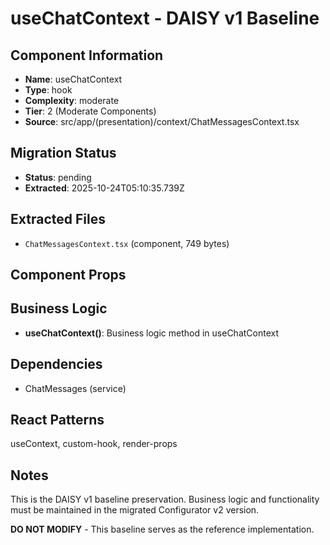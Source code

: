 # useChatContext - DAISY v1 Baseline

## Component Information

- **Name**: useChatContext
- **Type**: hook
- **Complexity**: moderate
- **Tier**: 2 (Moderate Components)
- **Source**: src/app/(presentation)/context/ChatMessagesContext.tsx

## Migration Status

- **Status**: pending
- **Extracted**: 2025-10-24T05:10:35.739Z

## Extracted Files

- `ChatMessagesContext.tsx` (component, 749 bytes)

## Component Props



## Business Logic

- **useChatContext()**: Business logic method in useChatContext

## Dependencies

- ChatMessages (service)

## React Patterns

useContext, custom-hook, render-props

## Notes

This is the DAISY v1 baseline preservation. Business logic and functionality
must be maintained in the migrated Configurator v2 version.

**DO NOT MODIFY** - This baseline serves as the reference implementation.
